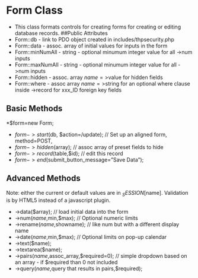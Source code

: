 # Form Class
* This class formats controls for creating forms for creating or editing database records.
##Public Attributes
* Form::db - link to PDO object created in includes/thpsecurity.php
* Form::data - assoc. array of initial values for inputs in the form
* Form::minNumAll - string - optional minumum integer value for all ->num inputs
* Form::maxNumAll - string - optional minumum integer value for all ->num inputs
* Form::hidden - assoc. array $name=>$value for hidden fields
* Form::where - assoc array $name=>$string for an optional where clause inside ->record for xxx_ID foreign key fields

## Basic Methods
*$form=new Form;
* $form->start($db, $action=/update); // Set up an aligned form, method=POST,
* $form->hidden($array); // assoc array of preset fields to hide
* $form->record($table,$id); // edit this record
* $form->end($submit_button_message=”Save Data”);

## Advanced Methods
Note: either the current or default values are in $_SESSION[$name]. Validation is by HTML5 instead of a javascript plugin.
* ->data($array); // load initial data into the form
* ->num($name,$min,$max); // Optional numeric limits
* ->rename($name,$showname); // like num but with a different display name
* ->date($name,$min,$max); // Optional limits on pop-up calendar
* ->text($name);
* ->textarea($name);
* ->pairs($name,$assoc_array,$required=0); // simple dropdown based on an array - if $required than 0 not included
* ->query($name,$query that results in pairs,$required);


